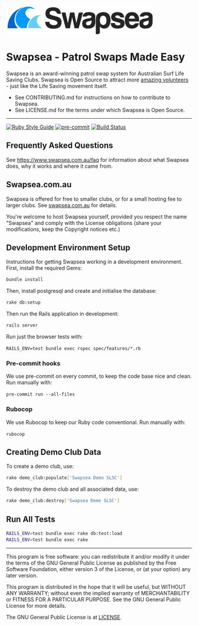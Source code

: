 ![Swapsea](app/assets/images/swapsea-logo-col-blk.png)

# Swapsea - Patrol Swaps Made Easy

Swapsea is an award-winning patrol swap system for Australian Surf Life Saving Clubs. Swapsea is Open Source to attract more [amazing volunteers](https://github.com/Swapsea/swapsea/graphs/contributors) - just like the Life Saving movement itself.

- See CONTRIBUTING.md for instructions on how to contribute to Swapsea.
- See LICENSE.md for the terms under which Swapsea is Open Source.

---

[![Ruby Style Guide](https://img.shields.io/badge/code_style-rubocop-brightgreen.svg)](https://github.com/rubocop/rubocop)
[![pre-commit](https://img.shields.io/badge/pre--commit-enabled-brightgreen?logo=pre-commit&logoColor=white)](https://github.com/pre-commit/pre-commit)
[![Build Status](https://app.travis-ci.com/Swapsea/swapsea.svg?branch=staging)](https://app.travis-ci.com/Swapsea/swapsea)

## Frequently Asked Questions

See <https://www.swapsea.com.au/faq> for information about what Swapsea does, why it works and where it came from.

## Swapsea.com.au

Swapsea is offered for free to smaller clubs, or for a small hosting fee to larger clubs. See [swapsea.com.au](https://www.swapsea.com.au) for details.

You're welcome to host Swapsea yourself, provided you respect the name "Swapsea" and comply with the License obligations (share your modifications, keep the Copyright notices etc.)

## Development Environment Setup

Instructions for getting Swapsea working in a development environment.
First, install the required Gems:

```bash
bundle install
```

Then, install postgresql and create and initialise the database:

```bash
rake db:setup
```

Then run the Rails application in development:

```bash
rails server
```

Run just the browser tests with:

`RAILS_ENV=test bundle exec rspec spec/features/*.rb`

### Pre-commit hooks

We use pre-commit on every commit, to keep the code base nice and clean. Run manually with:

`pre-commit run --all-files`

### Rubocop

We use Rubocop to keep our Ruby code conventional. Run manually with:

`rubocop`

## Creating Demo Club Data

To create a demo club, use:

```bash
rake demo_club:populate['Swapsea Demo SLSC']
```

To destroy the demo club and all associated data, use:

```bash
rake demo_club:destroy['Swapsea Demo SLSC']
```

## Run All Tests

```bash
RAILS_ENV=test bundle exec rake db:test:load
RAILS_ENV=test bundle exec rake
```

---

This program is free software: you can redistribute it and/or modify
it under the terms of the GNU General Public License as published by
the Free Software Foundation, either version 3 of the License, or
(at your option) any later version.

This program is distributed in the hope that it will be useful,
but WITHOUT ANY WARRANTY; without even the implied warranty of
MERCHANTABILITY or FITNESS FOR A PARTICULAR PURPOSE. See the
GNU General Public License for more details.

The GNU General Public License is at [LICENSE](LICENSE).
